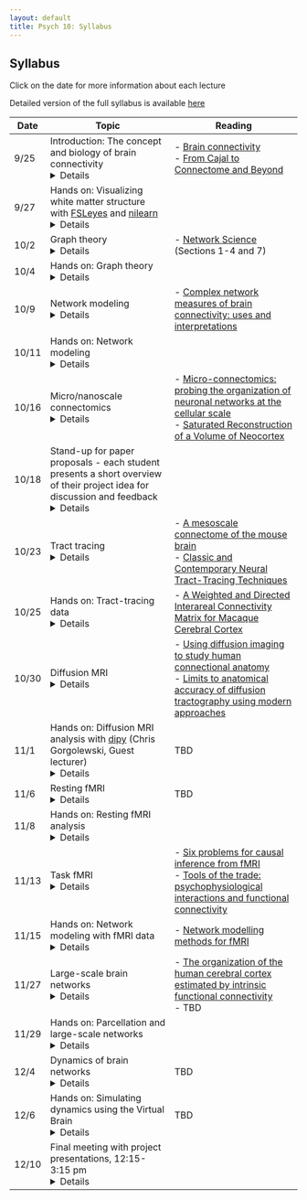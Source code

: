 ```yaml
---
layout: default
title: Psych 10: Syllabus
---
```

## Syllabus

Click on the date for more information about each lecture

Detailed version of the full syllabus is available [here](../full_syllabus)

| Date|Topic|Reading|
| ---|---|---|
| 9/25|Introduction: The concept and biology of brain connectivity<details><br>Learning Objectives:<br><br>After this lecture, you should be able to:<br>* Describe the different ways in which the concept of "brain connectivity" can be defined<br>* Describe the structural and functional basis of brain connectivity<br><br></details>|- [Brain connectivity](http://www.scholarpedia.org/article/Brain_connectivity)<br>- [From Cajal to Connectome and Beyond](https://www.annualreviews.org/doi/abs/10.1146/annurev-neuro-071714-033954)|
| 9/27|Hands on: Visualizing white matter structure with [FSLeyes](https://fsl.fmrib.ox.ac.uk/fsl/fslwiki/FSLeyes) and [nilearn](https://nilearn.github.io/index.html)<details><br>Learning Objectives:<br><br>After this lecture, you should be able to:<br>* Identify major white matter tracts in probabilistic atlases<br>* Load and visualize tract atlases in both FSLeyes and Python<br><br></details>||
| 10/2|Graph theory<details><br>Learning Objectives:<br><br>After this lecture, you should be able to:<br>* Describe the basic concepts of graph theory<br><br></details>|- [Network Science](https://pdfs.semanticscholar.org/54c8/9331fe520d77c2cb2581dd4c63af461d07e9.pdf) (Sections 1-4 and 7)|
| 10/4|Hands on: Graph theory<details><br>Learning Objectives:<br><br>After this lecture, you should be able to:<br>* Use NetworkX to create and analyze graph data<br><br></details>||
| 10/9|Network modeling<details><br>Learning Objectives:<br><br>After this lecture, you should be able to:<br>* Describe the concepts of integration and segregation<br>* Describe the concept of modularity<br>* Describe the concept of community detection and the different approaches<br><br></details>|- [Complex network measures of brain connectivity: uses and interpretations](https://www.ncbi.nlm.nih.gov/pubmed/19819337)<br>|
| 10/11|Hands on: Network modeling<details></details>||
| 10/16|Micro/nanoscale connectomics<details></details>|- [Micro-connectomics: probing the organization of neuronal networks at the cellular scale](https://www.nature.com/articles/nrn.2016.182)<br>- [Saturated Reconstruction of a Volume of Neocortex](https://www.sciencedirect.com/science/article/pii/S0092867415008247?via%3Dihub)|
| 10/18|Stand-up for paper proposals - each student presents a short overview of their project idea for discussion and feedback<details></details>||
| 10/23|Tract tracing<details></details>|- [A mesoscale connectome of the mouse brain](https://www.ncbi.nlm.nih.gov/pmc/articles/pmid/24695228/)<br>- [Classic and Contemporary Neural Tract-Tracing Techniques](https://www.sciencedirect.com/science/article/pii/B9780123964601000172)|
| 10/25|Hands on: Tract-tracing data<details></details>|- [A Weighted and Directed Interareal Connectivity Matrix for Macaque Cerebral Cortex](https://www.ncbi.nlm.nih.gov/pmc/articles/PMC3862262/)|
| 10/30|Diffusion MRI<details></details>|- [Using diffusion imaging to study human connectional anatomy](https://www.ncbi.nlm.nih.gov/pubmed/19400718)<br>- [Limits to anatomical accuracy of diffusion tractography using modern approaches](https://www.biorxiv.org/content/biorxiv/early/2018/08/16/392571.full.pdf)<br>|
| 11/1|Hands on: Diffusion MRI analysis with [dipy](http://nipy.org/dipy/) (Chris Gorgolewski, Guest lecturer)<details></details>|TBD|
| 11/6|Resting fMRI<details></details>|TBD|
| 11/8|Hands on: Resting fMRI analysis<details></details>||
| 11/13|Task fMRI<details></details>|- [Six problems for causal inference from fMRI](https://www.ncbi.nlm.nih.gov/pubmed/19747552)<br>- [Tools of the trade: psychophysiological interactions and functional connectivity](https://www.ncbi.nlm.nih.gov/pmc/articles/PMC3375893/)|
| 11/15|Hands on: Network modeling with fMRI data<details></details>|- [Network modelling methods for fMRI](http://mri-q.com/uploads/3/4/5/7/34572113/smith-fmri-2011.pdf)|
| 11/27|Large-scale brain networks<details></details>|- [The organization of the human cerebral cortex estimated by intrinsic functional connectivity](https://www.ncbi.nlm.nih.gov/pmc/articles/PMC3174820/)<br>- TBD|
| 11/29|Hands on: Parcellation and large-scale networks<details></details>||
| 12/4|Dynamics of brain networks<details></details>|TBD|
| 12/6|Hands on: Simulating dynamics using the Virtual Brain<details></details>|TBD|
| 12/10|Final meeting with project presentations, 12:15-3:15 pm <details></details>||

